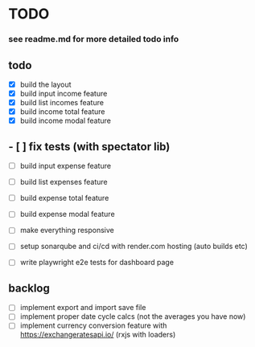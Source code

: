 # TODO

### see readme.md for more detailed todo info

## todo
- [x] build the layout
- [x] build input income feature
- [x] build list incomes feature
- [x] build income total feature
- [x] build income modal feature
## - [ ] fix tests (with spectator lib)
- [ ] build input expense feature
- [ ] build list expenses feature
- [ ] build expense total feature
- [ ] build expense modal feature
- [ ] make everything responsive
- [ ] setup sonarqube and ci/cd with render.com hosting (auto builds etc)
- [ ] write playwright e2e tests for dashboard page


## backlog
- [ ] implement export and import save file
- [ ] implement proper date cycle calcs (not the averages you have now)
- [ ] implement currency conversion feature with
  https://exchangeratesapi.io/ (rxjs with loaders)
